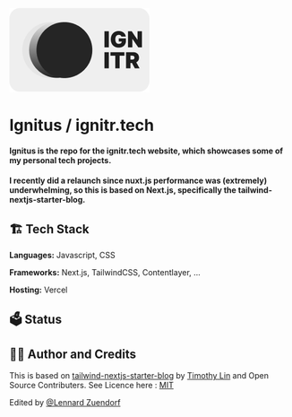 ![Logo](https://github.com/LennardZuendorf/ignitus/blob/main/public/github/ignitr.png)

<h1>Ignitus / ignitr.tech</h1>
<h4>Ignitus is the repo for the ignitr.tech website, which showcases some of my personal tech projects.</h4> 
   
<h4>I recently did a relaunch since nuxt.js performance was (extremely) underwhelming, so this is based on Next.js, specifically the <ahref="https://github.com/timlrx/tailwind-nextjs-starter-blog">tailwind-nextjs-starter-blog</a>.</h4>

<h2> 🏗️ Tech Stack</h2>

**Languages:** Javascript, CSS

**Frameworks:** Next.js, TailwindCSS, Contentlayer, ...

**Hosting:** Vercel

<h2>🗳️ Status</h2>


<h2>👨‍💻 Author and Credits</h2>

This is based on [tailwind-nextjs-starter-blog](https://github.com/timlrx/tailwind-nextjs-starter-blog) by [Timothy Lin](https://www.timrlx.com) and Open Source Contributers. See Licence here : [MIT](https://github.com/timlrx/tailwind-nextjs-starter-blog/blob/master/LICENSE)

Edited by [@Lennard Zuendorf](github.com/lennardzuendorf)
